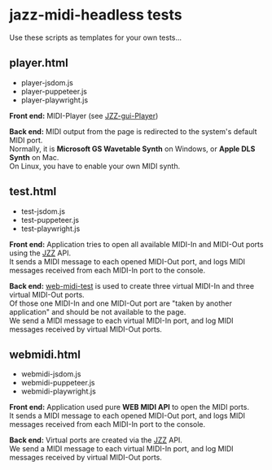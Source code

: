 # jazz-midi-headless tests

Use these scripts as templates for your own tests...

## player.html

- player-jsdom.js
- player-puppeteer.js
- player-playwright.js

**Front end:** MIDI-Player (see [JZZ-gui-Player](https://github.com/jazz-soft/JZZ-gui-Player))

**Back end:** MIDI output from the page is redirected to the system's default MIDI port.  
Normally, it is **Microsoft GS Wavetable Synth** on Windows, or **Apple DLS Synth** on Mac.  
On Linux, you have to enable your own MIDI synth.

## test.html

- test-jsdom.js
- test-puppeteer.js
- test-playwright.js

**Front end:** Application tries to open all available MIDI-In and MIDI-Out ports using the [JZZ](https://github.com/jazz-soft/JZZ) API.  
It sends a MIDI message to each opened MIDI-Out port, and logs MIDI messages received from each MIDI-In port to the console.

**Back end:** [web-midi-test](https://github.com/jazz-soft/web-midi-test) is used to create three virtual MIDI-In and three virtual MIDI-Out ports.  
Of those one MIDI-In and one MIDI-Out port are "taken by another application" and should be not available to the page.  
We send a MIDI message to each virtual MIDI-In port, and log MIDI messages received by virtual MIDI-Out ports.

## webmidi.html

- webmidi-jsdom.js
- webmidi-puppeteer.js
- webmidi-playwright.js

**Front end:** Application used pure **WEB MIDI API** to open the MIDI ports.  
It sends a MIDI message to each opened MIDI-Out port, and logs MIDI messages received from each MIDI-In port to the console.

**Back end:** Virtual ports are created via the [JZZ](https://github.com/jazz-soft/JZZ) API.  
We send a MIDI message to each virtual MIDI-In port, and log MIDI messages received by virtual MIDI-Out ports.
